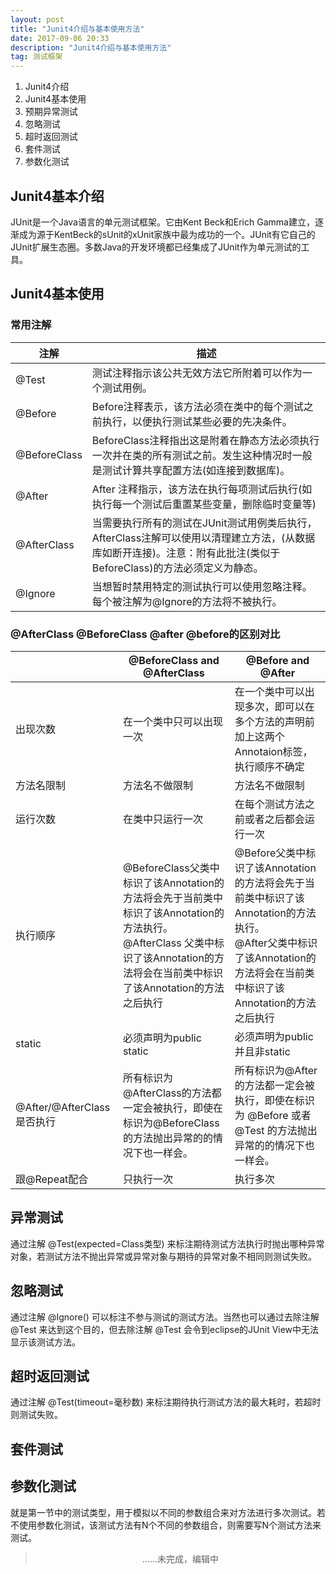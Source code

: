 ```yaml
---
layout: post
title: "Junit4介绍与基本使用方法"
date: 2017-09-06 20:33
description: "Junit4介绍与基本使用方法"
tag: 测试框架
---  
```


1. Junit4介绍
2. Junit4基本使用
3. 预期异常测试
4. 忽略测试
5. 超时返回测试
6. 套件测试
7. 参数化测试


## Junit4基本介绍
JUnit是一个Java语言的单元测试框架。它由Kent Beck和Erich Gamma建立，逐渐成为源于KentBeck的sUnit的xUnit家族中最为成功的一个。JUnit有它自己的JUnit扩展生态圈。多数Java的开发环境都已经集成了JUnit作为单元测试的工具。

## Junit4基本使用
### 常用注解

|注解|描述|
|----|----|
|@Test|测试注释指示该公共无效方法它所附着可以作为一个测试用例。|
|@Before|Before注释表示，该方法必须在类中的每个测试之前执行，以便执行测试某些必要的先决条件。|
|@BeforeClass|BeforeClass注释指出这是附着在静态方法必须执行一次并在类的所有测试之前。发生这种情况时一般是测试计算共享配置方法(如连接到数据库)。|
|@After|After 注释指示，该方法在执行每项测试后执行(如执行每一个测试后重置某些变量，删除临时变量等)|
|@AfterClass|当需要执行所有的测试在JUnit测试用例类后执行，AfterClass注解可以使用以清理建立方法，(从数据库如断开连接)。注意：附有此批注(类似于BeforeClass)的方法必须定义为静态。|
|@Ignore|当想暂时禁用特定的测试执行可以使用忽略注释。每个被注解为@Ignore的方法将不被执行。| 

### @AfterClass @BeforeClass @after @before的区别对比

|            |@BeforeClass and @AfterClass|@Before and @After|
|------------|----------------------------|------------------|
|出现次数|在一个类中只可以出现一次|在一个类中可以出现多次，即可以在多个方法的声明前加上这两个Annotaion标签，执行顺序不确定|
|方法名限制|方法名不做限制|方法名不做限制|
|运行次数|在类中只运行一次|在每个测试方法之前或者之后都会运行一次|
|执行顺序|@BeforeClass父类中标识了该Annotation的方法将会先于当前类中标识了该Annotation的方法执行。<br>@AfterClass 父类中标识了该Annotation的方法将会在当前类中标识了该Annotation的方法之后执行|@Before父类中标识了该Annotation的方法将会先于当前类中标识了该Annotation的方法执行。<br>@After父类中标识了该Annotation的方法将会在当前类中标识了该Annotation的方法之后执行|
static|必须声明为public static|必须声明为public 并且非static
@After/@AfterClass是否执行|所有标识为@AfterClass的方法都一定会被执行，即使在标识为@BeforeClass的方法抛出异常的的情况下也一样会。|所有标识为@After 的方法都一定会被执行，即使在标识为 @Before 或者 @Test 的方法抛出异常的的情况下也一样会。|
跟@Repeat配合|只执行一次|执行多次|

## 异常测试
通过注解 @Test(expected=Class类型) 来标注期待测试方法执行时抛出哪种异常对象，若测试方法不抛出异常或异常对象与期待的异常对象不相同则测试失败。

## 忽略测试
通过注解 @Ignore() 可以标注不参与测试的测试方法。当然也可以通过去除注解 @Test 来达到这个目的，但去除注解 @Test 会令到eclipse的JUnit View中无法显示该测试方法。

## 超时返回测试
 通过注解 @Test(timeout=毫秒数) 来标注期待执行测试方法的最大耗时，若超时则测试失败。
 
## 套件测试

## 参数化测试
就是第一节中的测试类型，用于模拟以不同的参数组合来对方法进行多次测试。若不使用参数化测试，该测试方法有N个不同的参数组合，则需要写N个测试方法来测试。


> <div align=center>......未完成，编辑中</div>

